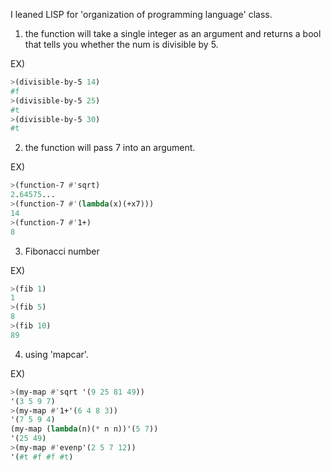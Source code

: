I leaned LISP for 'organization of programming language' class.

1) the function will take a single integer as an argument and returns a bool that tells you whether the num is divisible by 5. 

EX) 
```lisp
>(divisible-by-5 14) 
#f
>(divisible-by-5 25)
#t
>(divisible-by-5 30)
#t
```
2) the function will pass 7 into an argument.

EX)
```lisp
>(function-7 #'sqrt)
2.64575...
>(function-7 #'(lambda(x)(+x7)))
14
>(function-7 #'1+)
8
```

3) Fibonacci number

EX)
```lisp
>(fib 1)
1
>(fib 5)
8
>(fib 10)
89
```

4) using 'mapcar'. 

EX)
```lisp
>(my-map #'sqrt '(9 25 81 49))
'(3 5 9 7)
>(my-map #'1+'(6 4 8 3))
'(7 5 9 4)
(my-map (lambda(n)(* n n))'(5 7))
'(25 49)
>(my-map #'evenp'(2 5 7 12))
'(#t #f #f #t)
```
